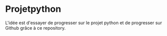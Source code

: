 # Projetpython

L'idée est d'essayer de progresser sur le projet python et de progresser sur Github grâce à ce repository. 
